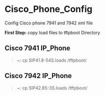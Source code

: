 # Cisco_Phone_Config
Config Cisco phone  7941 and 7942 xml file

**First Step:** copy load files to tftpboot Directory
## Cisco 7941 IP_Phone
> ~: cp SIP41.8-54S.loads /tftpboot/
## Cisco 7942 IP_Phone
> ~: cp SIP42.85-3S.loads /tftpboot/


